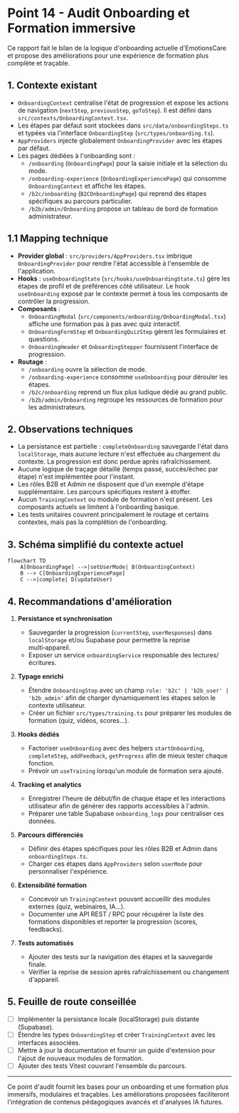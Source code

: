 # Point 14 - Audit Onboarding et Formation immersive

Ce rapport fait le bilan de la logique d'onboarding actuelle d'EmotionsCare et propose des améliorations pour une expérience de formation plus complète et traçable.

## 1. Contexte existant

- `OnboardingContext` centralise l'état de progression et expose les actions de navigation (`nextStep`, `previousStep`, `goToStep`). Il est défini dans `src/contexts/OnboardingContext.tsx`.
- Les étapes par défaut sont stockées dans `src/data/onboardingSteps.ts` et typées via l'interface `OnboardingStep` (`src/types/onboarding.ts`).
- `AppProviders` injecte globalement `OnboardingProvider` avec les étapes par défaut.
- Les pages dédiées à l'onboarding sont :
  - `/onboarding` (`OnboardingPage`) pour la saisie initiale et la sélection du mode.
  - `/onboarding-experience` (`OnboardingExperiencePage`) qui consomme `OnboardingContext` et affiche les étapes.
  - `/b2c/onboarding` (`B2COnboardingPage`) qui reprend des étapes spécifiques au parcours particulier.
  - `/b2b/admin/Onboarding` propose un tableau de bord de formation administrateur.

## 1.1 Mapping technique

- **Provider global** : `src/providers/AppProviders.tsx` imbrique `OnboardingProvider` pour rendre l'état accessible à l'ensemble de l'application.
- **Hooks** : `useOnboardingState` (`src/hooks/useOnboardingState.ts`) gère les étapes de profil et de préférences côté utilisateur. Le hook `useOnboarding` exposé par le contexte permet à tous les composants de contrôler la progression.
- **Composants** :
  - `OnboardingModal` (`src/components/onboarding/OnboardingModal.tsx`) affiche une formation pas à pas avec quiz interactif.
  - `OnboardingFormStep` et `OnboardingQuizStep` gèrent les formulaires et questions.
  - `OnboardingHeader` et `OnboardingStepper` fournissent l'interface de progression.
- **Routage** :
  - `/onboarding` ouvre la sélection de mode.
  - `/onboarding-experience` consomme `useOnboarding` pour dérouler les étapes.
  - `/b2c/onboarding` reprend un flux plus ludique dédié au grand public.
  - `/b2b/admin/Onboarding` regroupe les ressources de formation pour les administrateurs.

## 2. Observations techniques

- La persistance est partielle : `completeOnboarding` sauvegarde l'état dans `localStorage`, mais aucune lecture n'est effectuée au chargement du contexte. La progression est donc perdue après rafraîchissement.
- Aucune logique de traçage détaillé (temps passé, succès/échec par étape) n'est implémentée pour l'instant.
- Les rôles B2B et Admin ne disposent que d'un exemple d'étape supplémentaire. Les parcours spécifiques restent à étoffer.
- Aucun `TrainingContext` ou module de formation n'est présent. Les composants actuels se limitent à l'onboarding basique.
- Les tests unitaires couvrent principalement le routage et certains contextes, mais pas la complétion de l'onboarding.

## 3. Schéma simplifié du contexte actuel

```mermaid
flowchart TD
    A[OnboardingPage] -->|setUserMode| B(OnboardingContext)
    B --> C[OnboardingExperiencePage]
    C -->|complete| D(updateUser)
```

## 4. Recommandations d'amélioration

1. **Persistance et synchronisation**
   - Sauvegarder la progression (`currentStep`, `userResponses`) dans `localStorage` et/ou Supabase pour permettre la reprise multi‑appareil.
   - Exposer un service `onboardingService` responsable des lectures/écritures.

2. **Typage enrichi**
   - Étendre `OnboardingStep` avec un champ `role: 'b2c' | 'b2b_user' | 'b2b_admin'` afin de charger dynamiquement les étapes selon le contexte utilisateur.
   - Créer un fichier `src/types/training.ts` pour préparer les modules de formation (quiz, vidéos, scores...).

3. **Hooks dédiés**
   - Factoriser `useOnboarding` avec des helpers `startOnboarding`, `completeStep`, `addFeedback`, `getProgress` afin de mieux tester chaque fonction.
   - Prévoir un `useTraining` lorsqu'un module de formation sera ajouté.

4. **Tracking et analytics**
   - Enregistrer l'heure de début/fin de chaque étape et les interactions utilisateur afin de générer des rapports accessibles à l'admin.
   - Préparer une table Supabase `onboarding_logs` pour centraliser ces données.

5. **Parcours différenciés**
   - Définir des étapes spécifiques pour les rôles B2B et Admin dans `onboardingSteps.ts`.
   - Charger ces étapes dans `AppProviders` selon `userMode` pour personnaliser l'expérience.

6. **Extensibilité formation**
   - Concevoir un `TrainingContext` pouvant accueillir des modules externes (quiz, webinaires, IA...).
   - Documenter une API REST / RPC pour récupérer la liste des formations disponibles et reporter la progression (scores, feedbacks).

7. **Tests automatisés**
   - Ajouter des tests sur la navigation des étapes et la sauvegarde finale.
   - Vérifier la reprise de session après rafraîchissement ou changement d'appareil.

## 5. Feuille de route conseillée

- [ ] Implémenter la persistance locale (localStorage) puis distante (Supabase).
- [ ] Étendre les types `OnboardingStep` et créer `TrainingContext` avec les interfaces associées.
- [ ] Mettre à jour la documentation et fournir un guide d'extension pour l'ajout de nouveaux modules de formation.
- [ ] Ajouter des tests Vitest couvrant l'ensemble du parcours.

---

Ce point d'audit fournit les bases pour un onboarding et une formation plus immersifs, modulaires et traçables. Les améliorations proposées faciliteront l'intégration de contenus pédagogiques avancés et d'analyses IA futures.
